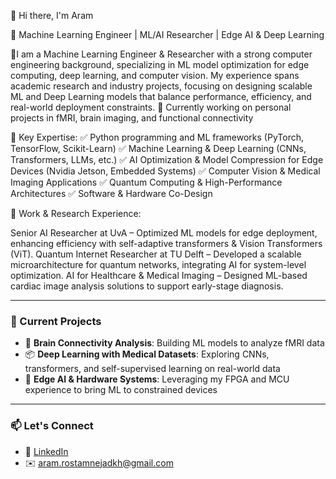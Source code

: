  👋 Hi there, I'm Aram

🚀 Machine Learning Engineer | ML/AI Researcher | Edge AI & Deep Learning

🔬I am a Machine Learning Engineer & Researcher with a strong computer engineering background, specializing in ML model optimization for edge computing, deep learning, and computer vision. My experience spans academic research and industry projects, focusing on designing scalable ML and Deep Learning models that balance performance, efficiency, and real-world deployment constraints.
🔧 Currently working on personal projects in fMRI, brain imaging, and functional connectivity

🔹 Key Expertise:
✅ Python programming and ML frameworks (PyTorch, TensorFlow, Scikit-Learn)
✅ Machine Learning & Deep Learning (CNNs, Transformers, LLMs, etc.)
✅ AI Optimization & Model Compression for Edge Devices (Nvidia Jetson, Embedded Systems)
✅ Computer Vision & Medical Imaging Applications
✅ Quantum Computing & High-Performance Architectures
✅ Software & Hardware Co-Design 

🔬 Work & Research Experience:

Senior AI Researcher at UvA – Optimized ML models for edge deployment, enhancing efficiency with self-adaptive transformers & Vision Transformers (ViT).
Quantum Internet Researcher at TU Delft – Developed a scalable microarchitecture for quantum networks, integrating AI for system-level optimization.
AI for Healthcare & Medical Imaging – Designed ML-based cardiac image analysis solutions to support early-stage diagnosis.

---

### 🚀 Current Projects
- 🧠 **Brain Connectivity Analysis**: Building ML models to analyze fMRI data
- 📦 **Deep Learning with Medical Datasets**: Exploring CNNs, transformers, and self-supervised learning on real-world data
- 🧰 **Edge AI & Hardware Systems**: Leveraging my FPGA and MCU experience to bring ML to constrained devices

---

### 📫 Let's Connect
- 💼 [LinkedIn](https://www.linkedin.com/in/a-rostamnejadkh/)
- ✉️ aram.rostamnejadkh@gmail.com
